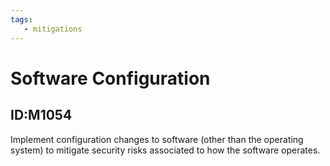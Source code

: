 ```yaml
---
tags:
   - mitigations
---
```

# Software Configuration
## ID:M1054
Implement configuration changes to software (other than the operating system) to mitigate security risks associated to how the software operates.
